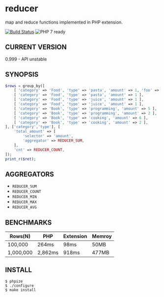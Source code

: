 reducer
=======

map and reduce functions implemented in PHP extension.

[![Build Status](https://travis-ci.org/c9s/reducer.svg)](https://travis-ci.org/c9s/reducer)
![PHP 7 ready](http://php7ready.timesplinter.ch/Codeception/Codeception/badge.svg)

## CURRENT VERSION

0.999 - API unstable

## SYNOPSIS

```php
$rows = group_by([ 
    [ 'category' => 'Food', 'type' => 'pasta', 'amount' => 1, 'foo' => 10 ],
    [ 'category' => 'Food', 'type' => 'pasta', 'amount' => 1 ],
    [ 'category' => 'Food', 'type' => 'juice', 'amount' => 1 ],
    [ 'category' => 'Food', 'type' => 'juice', 'amount' => 1 ],
    [ 'category' => 'Book', 'type' => 'programming', 'amount' => 5 ],
    [ 'category' => 'Book', 'type' => 'programming', 'amount' => 2 ],
    [ 'category' => 'Book', 'type' => 'cooking', 'amount' => 6 ],
    [ 'category' => 'Book', 'type' => 'cooking', 'amount' => 2 ],
], ['category','type'], [
    'total_amount' => [
        'selector' => 'amount',
        'aggregator' => REDUCER_SUM,
    ],
    'cnt' => REDUCER_COUNT,
]);
print_r($ret);
```

## AGGREGATORS

- `REDUCER_SUM`
- `REDUCER_COUNT`
- `REDUCER_MIN`
- `REDUCER_MAX`
- `REDUCER_AVG`

## BENCHMARKS

|Rows(N)    |PHP        |Extension   |Memroy   |
|-----------|-----------|------------|---------|
|100,000    |264ms      |98ms        |50MB     |
|1,000,000  |2,862ms    |918ms       |477MB    |

## INSTALL

```
$ phpize
$ ./configure
$ make install
```





